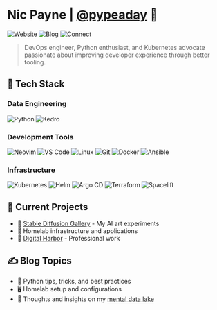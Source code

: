 # Nic Payne | [@pypeaday](https://www.pype.dev/) 👋

[![Website](https://img.shields.io/badge/Website-pype.dev-blue?style=flat-square&logo=firefox)](https://www.pype.dev/)
[![Blog](https://img.shields.io/badge/Blog-Mental_Data_Lake-orange?style=flat-square&logo=rss)](https://pype.dev)
[![Connect](https://img.shields.io/badge/Connect-littlelink-green?style=flat-square&logo=linktree)](https://mydigitalharbor.com/pypeaday)

> DevOps engineer, Python enthusiast, and Kubernetes advocate passionate about improving developer experience through better tooling.

## 🔧 Tech Stack

### Data Engineering

![Python](https://img.shields.io/badge/Python-3776AB?style=for-the-badge&logo=python&logoColor=white)
![Kedro](https://img.shields.io/badge/Kedro-FFC900?style=for-the-badge&logo=kedro&logoColor=black)

### Development Tools

![Neovim](https://img.shields.io/badge/Neovim-57A143?style=for-the-badge&logo=neovim&logoColor=white)
![VS Code](https://img.shields.io/badge/VS_Code-007ACC?style=for-the-badge&logo=visual-studio-code&logoColor=white)
![Linux](https://img.shields.io/badge/Linux-FCC624?style=for-the-badge&logo=linux&logoColor=black)
![Git](https://img.shields.io/badge/Git-F05032?style=for-the-badge&logo=git&logoColor=white)
![Docker](https://img.shields.io/badge/Docker-2496ED?style=for-the-badge&logo=docker&logoColor=white)
![Ansible](https://img.shields.io/badge/Ansible-EE0000?style=for-the-badge&logo=ansible&logoColor=white)

### Infrastructure

![Kubernetes](https://img.shields.io/badge/Kubernetes-326CE5?style=for-the-badge&logo=kubernetes&logoColor=white)
![Helm](https://img.shields.io/badge/Helm-0F1689?style=for-the-badge&logo=helm&logoColor=white)
![Argo CD](https://img.shields.io/badge/Argo_CD-EF7B4D?style=for-the-badge&logo=argo&logoColor=white)
![Terraform](https://img.shields.io/badge/Terraform-7B42BC?style=for-the-badge&logo=terraform&logoColor=white)
![Spacelift](https://img.shields.io/badge/Spacelift-5A45FF?style=for-the-badge&logo=spacelift&logoColor=white)

## 🚀 Current Projects

- 💫 [Stable Diffusion Gallery](https://pypeaday.github.io/stable-diffusion-pype-dev/) - My AI art experiments
- 🥼 Homelab infrastructure and applications
- 🌱 [Digital Harbor](https://mydigitalharbor.com) - Professional work

## ✍️ Blog Topics

- 🐍 Python tips, tricks, and best practices
- 🖥️ Homelab setup and configurations
- 🎯 Thoughts and insights on my [mental data lake](https://pype.dev)

<!-- Commented sections preserved from original README -->
<!-- ## Stats -->
<!-- ![My Github stats](https://github-readme-stats.vercel.app/api?username=pypeaday&show_icons=true&hide_border=true) -->

<!-- ## Holos -->
<!-- [![@pypeaday's Holopin board](https://holopin.io/api/user/board?user=pypeaday)](https://holopin.io/@pypeaday) -->
